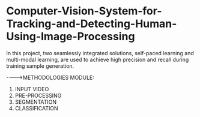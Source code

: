 # Computer-Vision-System-for-Tracking-and-Detecting-Human-Using-Image-Processing
In this project, two seamlessly integrated solutions, self-paced learning and multi-modal learning, are used to achieve high precision and recall during training sample generation.


  ---->METHODOLOGIES MODULE: 
1. INPUT VIDEO
2.  PRE-PROCESSING
3. SEGMENTATION
4.  CLASSIFICATION
